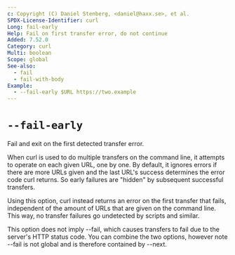 ```yaml
---
c: Copyright (C) Daniel Stenberg, <daniel@haxx.se>, et al.
SPDX-License-Identifier: curl
Long: fail-early
Help: Fail on first transfer error, do not continue
Added: 7.52.0
Category: curl
Multi: boolean
Scope: global
See-also:
  - fail
  - fail-with-body
Example:
  - --fail-early $URL https://two.example
---
```


# `--fail-early`

Fail and exit on the first detected transfer error.

When curl is used to do multiple transfers on the command line, it attempts to
operate on each given URL, one by one. By default, it ignores errors if there
are more URLs given and the last URL's success determines the error code curl
returns. So early failures are "hidden" by subsequent successful transfers.

Using this option, curl instead returns an error on the first transfer that
fails, independent of the amount of URLs that are given on the command
line. This way, no transfer failures go undetected by scripts and similar.

This option does not imply --fail, which causes transfers to fail due to the
server's HTTP status code. You can combine the two options, however note --fail
is not global and is therefore contained by --next.
